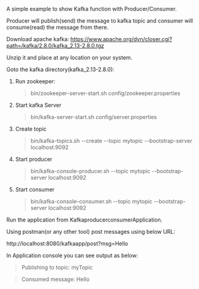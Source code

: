 A simple example to show Kafka function with Producer/Consumer.

Producer will publish(send) the message to kafka topic and consumer 
will consume(read) the message from there.

Download apache kafka:
https://www.apache.org/dyn/closer.cgi?path=/kafka/2.8.0/kafka_2.13-2.8.0.tgz

Unzip it and place at any location on your system.

Goto the kafka directory(kafka_2.13-2.8.0):
 1. Run zookeeper:
    >  bin/zookeeper-server-start.sh config/zookeeper.properties
 2. Start kafka Server
    >  bin/kafka-server-start.sh config/server.properties
 3. Create topic
    >  bin/kafka-topics.sh --create --topic mytopic --bootstrap-server localhost:9092   
 3. Start producer
    >  bin/kafka-console-producer.sh --topic mytopic --bootstrap-server localhost:9092
 4. Start consumer
    >  bin/kafka-console-consumer.sh --topic mytopic --bootstrap-server localhost:9092

Run the application from KafkaproducerconsumerApplication.

Using postman(or any other tool) post messages using below URL:

http://localhost:8080/kafkaapp/post?msg=Hello

In Application console you can see output as below:

>Publishing to topic: myTopic

>Consumed message: Hello
